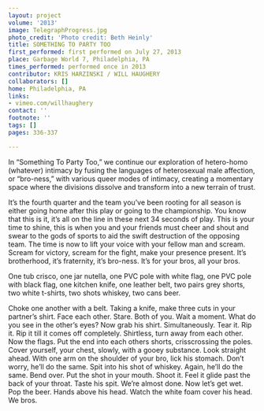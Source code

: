 ```yaml
---
layout: project
volume: '2013'
image: TelegraphProgress.jpg
photo_credit: 'Photo credit: Beth Heinly'
title: SOMETHING TO PARTY TOO
first_performed: first performed on July 27, 2013
place: Garbage World 7, Philadelphia, PA
times_performed: performed once in 2013
contributor: KRIS HARZINSKI / WILL HAUGHERY
collaborators: []
home: Philadelphia, PA
links:
- vimeo.com/willhaughery
contact: ''
footnote: ''
tags: []
pages: 336-337

---
```


In “Something To Party Too,” we continue our exploration of hetero-homo (whatever) intimacy by fusing the languages of heterosexual male affection, or “bro-ness,” with various queer modes of intimacy, creating a momentary space where the divisions dissolve and transform into a new terrain of trust.

It’s the fourth quarter and the team you’ve been rooting for all season is either going home after this play or going to the championship. You know that this is it, it’s all on the line in these next 34 seconds of play. This is your time to shine, this is when you and your friends must cheer and shout and swear to the gods of sports to aid the swift destruction of the opposing team. The time is now to lift your voice with your fellow man and scream. Scream for victory, scream for the fight, make your presence present. It’s brotherhood, it’s fraternity, it’s bro-ness. It’s for your bros, all your bros.

One tub crisco, one jar nutella, one PVC pole with white flag, one PVC pole with black flag, one kitchen knife, one leather belt, two pairs grey shorts, two white t-shirts, two shots whiskey, two cans beer.

Choke one another with a belt. Taking a knife, make three cuts in your partner’s shirt. Face each other. Stare. Both of you. Wait a moment. What do you see in the other’s eyes? Now grab his shirt. Simultaneously. Tear it. Rip it. Rip it till it comes off completely. Shirtless, turn away from each other. Now the flags. Put the end into each others shorts, crisscrossing the poles. Cover yourself, your chest, slowly, with a gooey substance. Look straight ahead. With one arm on the shoulder of your bro, lick his stomach. Don’t worry, he’ll do the same. Spit into his shot of whiskey. Again, he’ll do the same. Bend over. Put the shot in your mouth. Shoot it. Feel it glide past the back of your throat. Taste his spit. We’re almost done. Now let’s get wet. Pop the beer. Hands above his head. Watch the white foam cover his head. We bros.
